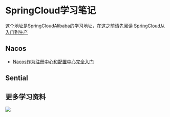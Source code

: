 # SpringCloud学习笔记
 这个地址是SpringCloudAlibaba的学习地址，在这之前请先阅读
 [SpringCloud从入门到生产](https://github.com/Lyn4ever29/cloudAlibabaLearn.git)

## Nacos
 * [Nacos作为注册中心和配置中心完全入门](https://github.com/Lyn4ever29/cloudAlibabaLearn/tree/master/nacos-client-80)
 
## Sential 


## 更多学习资料

![](https://lyn4ever.gitee.io/img/wx/gzh2.png)